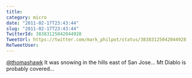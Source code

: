 ```yaml
---
title: 
category: micro
date: "2011-02-17T23:43:44"
slug: "2011-02-17T23:43:44"
TwitterId: 38383125042044928
TweetUrl: https://twitter.com/mark_philpot/status/38383125042044928
ReTweetUser: 
---
```


[@thomashawk](https://twitter.com/thomashawk) It was snowing in the hills east of San Jose... Mt Diablo is probably covered...